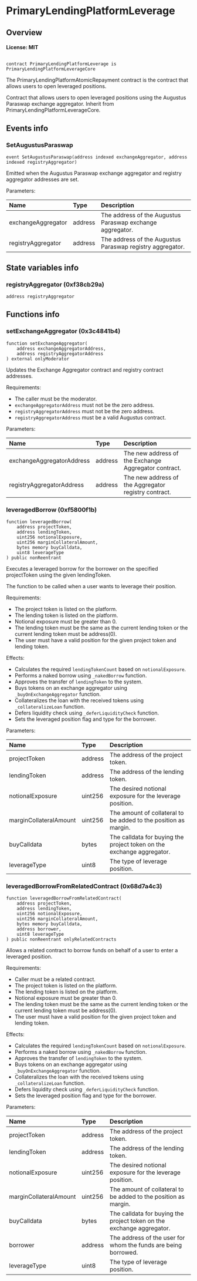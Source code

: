 # PrimaryLendingPlatformLeverage

## Overview

#### License: MIT

## 

```solidity
contract PrimaryLendingPlatformLeverage is PrimaryLendingPlatformLeverageCore
```

The PrimaryLendingPlatformAtomicRepayment contract is the contract that allows users to open leveraged positions.

Contract that allows users to open leveraged positions using the Augustus Paraswap exchange aggregator. Inherit from PrimaryLendingPlatformLeverageCore.
## Events info

### SetAugustusParaswap

```solidity
event SetAugustusParaswap(address indexed exchangeAggregator, address indexed registryAggregator)
```

Emitted when the Augustus Paraswap exchange aggregator and registry aggregator addresses are set.


Parameters:

| Name               | Type    | Description                                                 |
| :----------------- | :------ | :---------------------------------------------------------- |
| exchangeAggregator | address | The address of the Augustus Paraswap exchange aggregator.   |
| registryAggregator | address | The address of the Augustus Paraswap registry aggregator.   |

## State variables info

### registryAggregator (0xf38cb29a)

```solidity
address registryAggregator
```


## Functions info

### setExchangeAggregator (0x3c4841b4)

```solidity
function setExchangeAggregator(
    address exchangeAggregatorAddress,
    address registryAggregatorAddress
) external onlyModerator
```

Updates the Exchange Aggregator contract and registry contract addresses.

Requirements:
- The caller must be the moderator.
- `exchangeAggregatorAddress` must not be the zero address.
- `registryAggregatorAddress` must not be the zero address.
- `registryAggregatorAddress` must be a valid Augustus contract.


Parameters:

| Name                      | Type    | Description                                            |
| :------------------------ | :------ | :----------------------------------------------------- |
| exchangeAggregatorAddress | address | The new address of the Exchange Aggregator contract.   |
| registryAggregatorAddress | address | The new address of the Aggregator registry contract.   |

### leveragedBorrow (0xf5800f1b)

```solidity
function leveragedBorrow(
    address projectToken,
    address lendingToken,
    uint256 notionalExposure,
    uint256 marginCollateralAmount,
    bytes memory buyCalldata,
    uint8 leverageType
) public nonReentrant
```

Executes a leveraged borrow for the borrower on the specified projectToken using the given lendingToken.

The function to be called when a user wants to leverage their position.

Requirements:
- The project token is listed on the platform.
- The lending token is listed on the platform.
- Notional exposure must be greater than 0.
- The lending token must be the same as the current lending token or the current lending token must be address(0).
- The user must have a valid position for the given project token and lending token.

Effects:
- Calculates the required `lendingTokenCount` based on `notionalExposure`.
- Performs a naked borrow using `_nakedBorrow` function.
- Approves the transfer of `lendingToken` to the system.
- Buys tokens on an exchange aggregator using `_buyOnExchangeAggregator` function.
- Collateralizes the loan with the received tokens using `_collateralizeLoan` function.
- Defers liquidity check using `_deferLiquidityCheck` function.
- Sets the leveraged position flag and type for the borrower.


Parameters:

| Name                   | Type    | Description                                                             |
| :--------------------- | :------ | :---------------------------------------------------------------------- |
| projectToken           | address | The address of the project token.                                       |
| lendingToken           | address | The address of the lending token.                                       |
| notionalExposure       | uint256 | The desired notional exposure for the leverage position.                |
| marginCollateralAmount | uint256 | The amount of collateral to be added to the position as margin.         |
| buyCalldata            | bytes   | The calldata for buying the project token on the exchange aggregator.   |
| leverageType           | uint8   | The type of leverage position.                                          |

### leveragedBorrowFromRelatedContract (0x68d7a4c3)

```solidity
function leveragedBorrowFromRelatedContract(
    address projectToken,
    address lendingToken,
    uint256 notionalExposure,
    uint256 marginCollateralAmount,
    bytes memory buyCalldata,
    address borrower,
    uint8 leverageType
) public nonReentrant onlyRelatedContracts
```

Allows a related contract to borrow funds on behalf of a user to enter a leveraged position.

Requirements:
- Caller must be a related contract.
- The project token is listed on the platform.
- The lending token is listed on the platform.
- Notional exposure must be greater than 0.
- The lending token must be the same as the current lending token or the current lending token must be address(0).
- The user must have a valid position for the given project token and lending token.

Effects:
- Calculates the required `lendingTokenCount` based on `notionalExposure`.
- Performs a naked borrow using `_nakedBorrow` function.
- Approves the transfer of `lendingToken` to the system.
- Buys tokens on an exchange aggregator using `_buyOnExchangeAggregator` function.
- Collateralizes the loan with the received tokens using `_collateralizeLoan` function.
- Defers liquidity check using `_deferLiquidityCheck` function.
- Sets the leveraged position flag and type for the borrower.


Parameters:

| Name                   | Type    | Description                                                             |
| :--------------------- | :------ | :---------------------------------------------------------------------- |
| projectToken           | address | The address of the project token.                                       |
| lendingToken           | address | The address of the lending token.                                       |
| notionalExposure       | uint256 | The desired notional exposure for the leverage position.                |
| marginCollateralAmount | uint256 | The amount of collateral to be added to the position as margin.         |
| buyCalldata            | bytes   | The calldata for buying the project token on the exchange aggregator.   |
| borrower               | address | The address of the user for whom the funds are being borrowed.          |
| leverageType           | uint8   | The type of leverage position.                                          |
